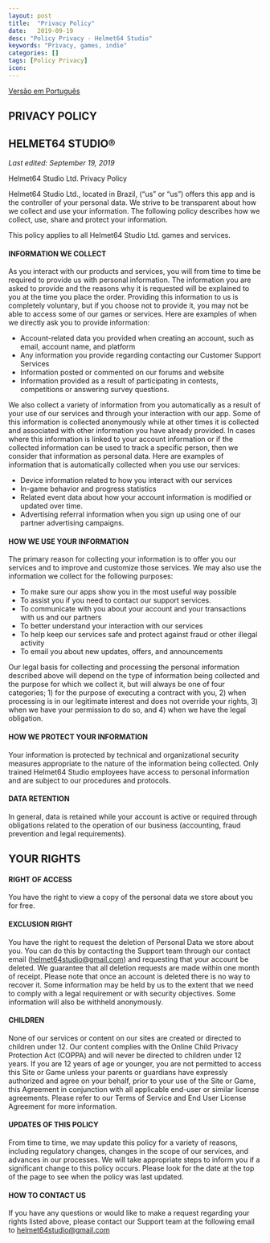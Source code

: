 ```yaml
---
layout: post
title:  "Privacy Policy"
date:   2019-09-19
desc: "Policy Privacy - Helmet64 Studio"
keywords: "Privacy, games, indie"
categories: []
tags: [Policy Privacy]
icon: 
---
```

[Versão em Português](https://helmet64studio.com/2019/09/19/politica-de-privacidade.html)

## PRIVACY POLICY ##
## HELMET64 STUDIO® ##

*Last edited: September 19, 2019*

Helmet64 Studio Ltd. Privacy Policy

Helmet64 Studio Ltd., located in Brazil, (“us” or “us”) offers this app and is the controller of your personal data.
We strive to be transparent about how we collect and use your information. The following policy describes how we collect, use, share and protect your information.

This policy applies to all Helmet64 Studio Ltd. games and services.

#### INFORMATION WE COLLECT ####

As you interact with our products and services, you will from time to time be required to provide us with personal information. The information you are asked to provide and the reasons why it is requested will be explained to you at the time you place the order. Providing this information to us is completely voluntary, but if you choose not to provide it, you may not be able to access some of our games or services. Here are examples of when we directly ask you to provide information:

* Account-related data you provided when creating an account, such as email, account name, and platform
* Any information you provide regarding contacting our Customer Support Services
* Information posted or commented on our forums and website
* Information provided as a result of participating in contests, competitions or answering survey questions.

We also collect a variety of information from you automatically as a result of your use of our services and through your interaction with our app. Some of this information is collected anonymously while at other times it is collected and associated with other information you have already provided. In cases where this information is linked to your account information or if the collected information can be used to track a specific person, then we consider that information as personal data. Here are examples of information that is automatically collected when you use our services:

* Device information related to how you interact with our services
* In-game behavior and progress statistics
* Related event data about how your account information is modified or updated over time.
* Advertising referral information when you sign up using one of our partner advertising campaigns.

#### HOW WE USE YOUR INFORMATION ####

The primary reason for collecting your information is to offer you our services and to improve and customize those services. We may also use the information we collect for the following purposes:

* To make sure our apps show you in the most useful way possible
* To assist you if you need to contact our support services.
* To communicate with you about your account and your transactions with us and our partners
* To better understand your interaction with our services
* To help keep our services safe and protect against fraud or other illegal activity
* To email you about new updates, offers, and announcements

Our legal basis for collecting and processing the personal information described above will depend on the type of information being collected and the purpose for which we collect it, but will always be one of four categories; 1) for the purpose of executing a contract with you, 2) when processing is in our legitimate interest and does not override your rights, 3) when we have your permission to do so, and 4) when we have the legal obligation.

#### HOW WE PROTECT YOUR INFORMATION ####

Your information is protected by technical and organizational security measures appropriate to the nature of the information being collected. Only trained Helmet64 Studio employees have access to personal information and are subject to our procedures and protocols.

#### DATA RETENTION ####

In general, data is retained while your account is active or required through obligations related to the operation of our business (accounting, fraud prevention and legal requirements).

## YOUR RIGHTS ##

#### RIGHT OF ACCESS ####

You have the right to view a copy of the personal data we store about you for free.

#### EXCLUSION RIGHT ####

You have the right to request the deletion of Personal Data we store about you. You can do this by contacting the Support team through our contact email (helmet64studio@gmail.com) and requesting that your account be deleted. We guarantee that all deletion requests are made within one month of receipt. Please note that once an account is deleted there is no way to recover it. Some information may be held by us to the extent that we need to comply with a legal requirement or with security objectives. Some information will also be withheld anonymously.

#### CHILDREN ####

None of our services or content on our sites are created or directed to children under 12. Our content complies with the Online Child Privacy Protection Act (COPPA) and will never be directed to children under 12 years. If you are 12 years of age or younger, you are not permitted to access this Site or Game unless your parents or guardians have expressly authorized and agree on your behalf, prior to your use of the Site or Game, this Agreement in conjunction with all applicable end-user or similar license agreements. Please refer to our Terms of Service and End User License Agreement for more information.

#### UPDATES OF THIS POLICY ####

From time to time, we may update this policy for a variety of reasons, including regulatory changes, changes in the scope of our services, and advances in our processes. We will take appropriate steps to inform you if a significant change to this policy occurs. Please look for the date at the top of the page to see when the policy was last updated.

#### HOW TO CONTACT US ####
If you have any questions or would like to make a request regarding your rights listed above, please contact our Support team at the following email to helmet64studio@gmail.com